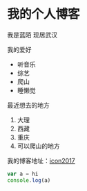 # 我的个人博客

我是蓝陌 现居武汉

我的爱好

* 听音乐
* 综艺
* 爬山
* 睡懒觉
  
最近想去的地方

1. 大理
2. 西藏
3. 重庆
4. 可以爬山的地方
   
我的博客地址：[icon2017](https://github.com/icon2017/blog-test/README.md)
   
```javascript
var a = hi
console.log(a)
```
